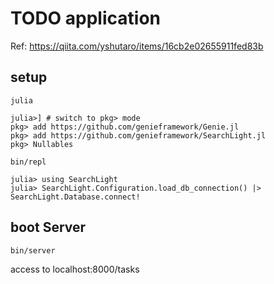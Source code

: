 # TODO application

Ref: https://qiita.com/yshutaro/items/16cb2e02655911fed83b

## setup
```
julia

julia>] # switch to pkg> mode
pkg> add https://github.com/genieframework/Genie.jl
pkg> add https://github.com/genieframework/SearchLight.jl
pkg> Nullables
```

```
bin/repl

julia> using SearchLight
julia> SearchLight.Configuration.load_db_connection() |> SearchLight.Database.connect!
```

## boot Server
```
bin/server
```

access to localhost:8000/tasks
